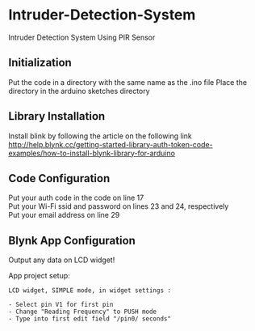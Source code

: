 # Intruder-Detection-System
Intruder Detection System Using PIR Sensor

## Initialization
Put the code in a directory with the same name as the .ino file
Place the directory in the arduino sketches directory

## Library Installation
Install blink by following the article on the following link  
http://help.blynk.cc/getting-started-library-auth-token-code-examples/how-to-install-blynk-library-for-arduino

## Code Configuration
Put your auth code in the code on line 17  
Put your Wi-Fi ssid and password on lines 23 and 24, respectively  
Put your email address on line 29  

## Blynk App Configuration

Output any data on LCD widget!  
  
  App project setup:  
  
    LCD widget, SIMPLE mode, in widget settings :  
  
    - Select pin V1 for first pin  
    - Change "Reading Frequency" to PUSH mode  
    - Type into first edit field "/pin0/ seconds"  
